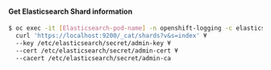 #### Get Elasticsearch Shard information
```bash
$ oc exec -it [Elasticsearch-pod-name] -n openshift-logging -c elasticsearch -- ¥
  curl 'https://localhost:9200/_cat/shards?v&s=index' ¥
  --key /etc/elasticsearch/secret/admin-key ¥
  --cert /etc/elasticsearch/secret/admin-cert ¥
  --cacert /etc/elasticsearch/secret/admin-ca 
```
